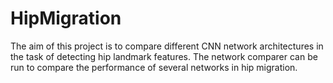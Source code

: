 # HipMigration
The aim of this project is to compare different CNN network architectures in the task of detecting hip landmark features. The network comparer can be run to compare the performance of several networks in hip migration.
